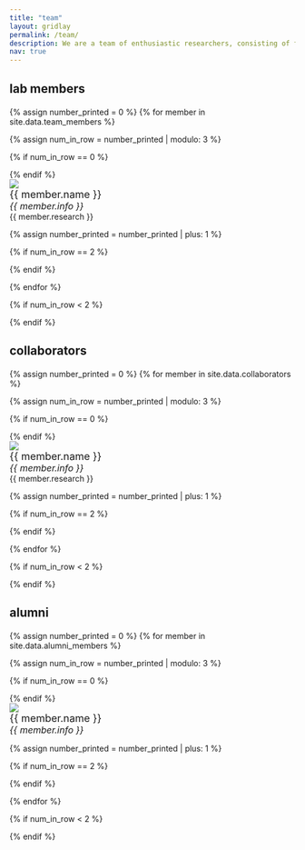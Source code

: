 ```yaml
---
title: "team"
layout: gridlay
permalink: /team/
description: We are a team of enthusiastic researchers, consisting of faculty members, research associates and PhD students.
nav: true
---
```


## lab members

<div class="row" style="margin:0px 0 20px 0">
</div>

{% assign number_printed = 0 %}
{% for member in site.data.team_members %}

{% assign num_in_row = number_printed | modulo: 3 %}

{% if num_in_row == 0 %}
<div class="row">
{% endif %}

<div class="col-sm-4">
  <img src="{{ site.url }}{{ site.baseurl }}/assets/img/team/{{ member.photo }}" class="img-responsive"/>
  <div class="caption">
      <span style="font-size:18px;"> {{ member.name }}</span><br><i style="font-size:16px;">{{ member.info }}</i><br>{{ member.research }}
  </div>
</div>

{% assign number_printed = number_printed | plus: 1 %}

{% if num_in_row == 2 %}
</div>
{% endif %}

{% endfor %}

{% if num_in_row < 2 %}
</div>
{% endif %}

## collaborators

<div class="row" style="margin:0px 0 20px 0">
</div>

{% assign number_printed = 0 %}
{% for member in site.data.collaborators %}

{% assign num_in_row = number_printed | modulo: 3 %}

{% if num_in_row == 0 %}
<div class="row">
{% endif %}

<div class="col-sm-4">
  <img src="{{ site.url }}{{ site.baseurl }}/assets/img/collaborators/{{ member.photo }}" class="img-responsive"/>
  <div class="caption">
      <span style="font-size:18px;"> {{ member.name }}</span><br><i style="font-size:16px;">{{ member.info }}</i><br>{{ member.research }}
  </div>
</div>

{% assign number_printed = number_printed | plus: 1 %}

{% if num_in_row == 2 %}
</div>
{% endif %}

{% endfor %}

{% if num_in_row < 2 %}
</div>
{% endif %}


## alumni
<div class="row" style="margin:0px 0 20px 0">
</div>

{% assign number_printed = 0 %}
{% for member in site.data.alumni_members %}

{% assign num_in_row = number_printed | modulo: 3 %}

{% if num_in_row == 0 %}
<div class="row">
{% endif %}

<div class="col-sm-4">
  <img src="{{ site.url }}{{ site.baseurl }}/assets/img/alumni/{{ member.photo }}" class="img-responsive"/>
  <div class="caption">
      <span style="font-size:18px;"> {{ member.name }}</span><br><i style="font-size:16px;">{{ member.info }}</i>
  </div>
 </div>

{% assign number_printed = number_printed | plus: 1 %}

{% if num_in_row == 2 %}
</div>
{% endif %}

{% endfor %}

{% if num_in_row < 2 %}
</div>
{% endif %}
